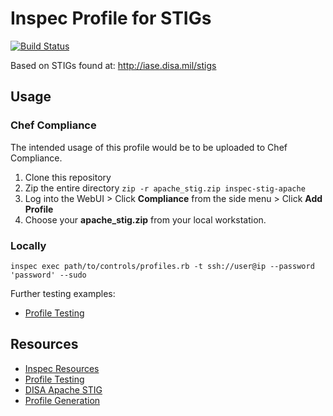 Inspec Profile for STIGs
=====================
[![Build Status](https://travis-ci.org/inspec-stigs/inspec-stig-apache.svg?branch=master)](https://travis-ci.org/inspec-stigs/inspec-stig-apache)

Based on STIGs found at: http://iase.disa.mil/stigs

## Usage ##
### Chef Compliance ###
The intended usage of this profile would be to be uploaded to Chef Compliance.

1. Clone this repository
2. Zip the entire directory `zip -r apache_stig.zip inspec-stig-apache`
3. Log into the WebUI > Click **Compliance** from the side menu > Click **Add Profile**
4. Choose your **apache_stig.zip** from your local workstation.

### Locally ###

```inspec exec path/to/controls/profiles.rb -t ssh://user@ip --password 'password' --sudo```

Further testing examples:
* [Profile Testing][]

## Resources ##
* [Inspec Resources][]
* [Profile Testing][]
* [DISA Apache STIG][]
* [Profile Generation][]


[Inspec Resources]: http://inspec.io/docs/reference/resources/
[Profile Testing]: http://www.anniehedgie.com/inspec-basics-6
[DISA Apache STIG]: http://iase.disa.mil/stigs/app-security/web-servers/Pages/index.aspx
[Profile Generation]: https://github.com/inspec-stigs/inspec-stigs/blob/master/read_stig_json.rb
